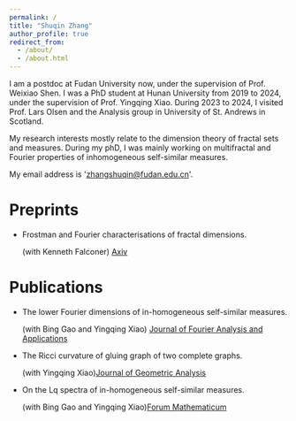```yaml
---
permalink: /
title: "Shuqin Zhang"
author_profile: true
redirect_from: 
  - /about/
  - /about.html
---
```






 I am a postdoc at Fudan University now, under the supervision of Prof. Weixiao Shen. I was a PhD student at Hunan University from 2019 to 2024, under the supervision of Prof. Yingqing Xiao.
 During 2023 to 2024, I visited Prof. Lars Olsen  and the Analysis group in University of St. Andrews in Scotland.

My research interests mostly relate to the dimension theory of fractal sets and measures. During my phD, I was mainly working on multifractal and Fourier properties of inhomogeneous self-similar measures.

My email address is 'zhangshuqin@fudan.edu.cn'.

Preprints
======

* Frostman and Fourier characterisations of fractal dimensions.
 
  (with Kenneth Falconer) [Axiv](https://arxiv.org/abs/1511.03556)


Publications
======

* The lower Fourier dimensions of in-homogeneous self-similar measures.
 
  (with Bing Gao and Yingqing Xiao) [Journal of Fourier Analysis and Applications](https://link.springer.com/article/10.1007/s00041-023-10037-z)

* The Ricci curvature of gluing graph of two complete graphs.
  
  (with  Yingqing Xiao)[Journal of Geometric Analysis](https://link.springer.com/article/10.1007/s12220-022-01066-z#citeas)

* On the Lq spectra of in-homogeneous self-similar measures.
  
  (with Bing Gao and Yingqing Xiao)[Forum Mathematicum](https://www.degruyterbrill.com/document/doi/10.1515/forum-2022-0142/html)


